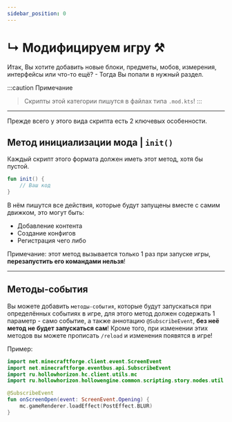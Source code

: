 ```yaml
---
sidebar_position: 0
---
```


# ↳ Модифицируем игру ⚒️

Итак, Вы хотите добавить новые блоки, предметы, мобов, измерения, интерфейсы или что-то ещё? - Тогда Вы попали в нужный раздел.

:::caution Примечание
> Скрипты этой категории пишутся в файлах типа `.mod.kts`!
:::

---

Прежде всего у этого вида скрипта есть 2 ключевых особенности.

## Метод инициализации мода | `init()`

Каждый скрипт этого формата должен иметь этот метод, хотя бы пустой.

```kts
fun init() {
    // Ваш код
}
```

В нём пишутся все действия, которые будут запущены вместе с самим движком, это могут быть:
- Добавление контента
- Создание конфигов
- Регистрация чего либо

Примечание: этот метод вызывается только 1 раз при запуске игры, **перезапустить его командами нельзя**!

---

## Методы-события

Вы можете добавить `методы-события`, которые будут запускаться при определённых событиях в игре, для этого метод должен содержать 1 параметр - само событие, а также аннотацию `@SubscribeEvent`, **без неё метод не будет запускаться сам**!
Кроме того, при изменении этих методов вы можете прописать `/reload` и изменения появятся в игре!

Пример:
```kts
import net.minecraftforge.client.event.ScreenEvent
import net.minecraftforge.eventbus.api.SubscribeEvent
import ru.hollowhorizon.hc.client.utils.mc
import ru.hollowhorizon.hollowengine.common.scripting.story.nodes.util.PostEffect

@SubscribeEvent
fun onScreenOpen(event: ScreenEvent.Opening) {
    mc.gameRenderer.loadEffect(PostEffect.BLUR)
}
```